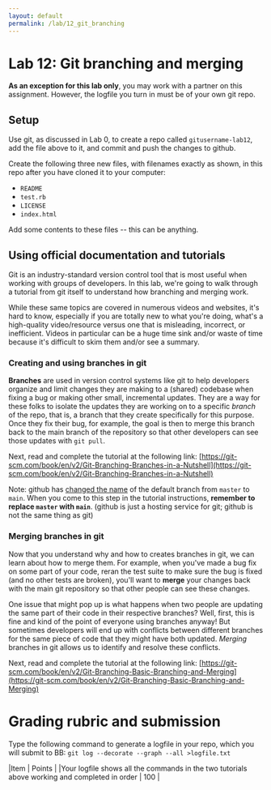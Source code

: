 ```yaml
---
layout: default
permalink: /lab/12_git_branching
---
```


# Lab 12: Git branching and merging

**As an exception for this lab only**, you may work with a partner on this assignment. However, the logfile you turn in must be of your own git repo.

## Setup

Use git, as discussed in Lab 0, to create a repo called `gitusername-lab12`, add the file above to it, and commit and push the changes to github. 

Create the following three new files, with filenames exactly as shown, in this repo after you have cloned it to your computer:

* `README` 
* `test.rb` 
* `LICENSE`
* `index.html`

Add some contents to these files -- this can be anything.

## Using official documentation and tutorials

Git is an industry-standard version control tool that is most useful when working with groups of developers. In this lab, we're going to walk through a tutorial from git itself to understand how branching and merging work.

While these same topics are covered in numerous videos and websites, it's hard to know, especially if you are totally new to what you're doing, what's a high-quality video/resource versus one that is misleading, incorrect, or inefficient. Videos in particular can be a huge time sink and/or waste of time because it's difficult to skim them and/or see a summary.

### Creating and using branches in git

**Branches** are used in version control systems like git to help developers organize and limit changes they are making to a (shared) codebase when fixing a bug or making other small, incremental updates. They are a way for these folks to isolate the updates they are working on to a specific *branch* of the repo, that is, a branch that they create specifically for this purpose. Once they fix their bug, for example, the goal is then to merge this branch back to the main branch of the repository so that other developers can see those updates with `git pull`.

Next, read and complete the tutorial at the following link: [https://git-scm.com/book/en/v2/Git-Branching-Branches-in-a-Nutshell](https://git-scm.com/book/en/v2/Git-Branching-Branches-in-a-Nutshell)

Note: github has [changed the name](https://github.com/github/renaming) of the default branch from `master` to `main`. When you come to this step in the tutorial instructions, **remember to replace `master` with `main`**. (github is just a hosting service for git; github is not the same thing as git)

### Merging branches in git

Now that you understand why and how to creates branches in git, we can learn about how to merge them. For example, when you've made a bug fix on some part of your code, reran the test suite to make sure the bug is fixed (and no other tests are broken), you'll want to **merge** your changes back with the main git repository so that other people can see these changes.

One issue that might pop up is what happens when two people are updating the same part of their code in their respective branches? Well, first, this is fine and kind of the point of everyone using branches anyway! But sometimes developers will end up with conflicts between different branches for the same piece of code that they might have both updated. *Merging* branches in git allows us to identify and resolve these conflicts.

Next, read and complete the tutorial at the following link: [https://git-scm.com/book/en/v2/Git-Branching-Basic-Branching-and-Merging](https://git-scm.com/book/en/v2/Git-Branching-Basic-Branching-and-Merging)


# Grading rubric and submission

Type the following command to generate a logfile in your repo, which you will submit to BB:
`git log --decorate --graph --all >logfile.txt`


|Item | Points |
|Your logfile shows all the commands in the two tutorials above working and completed in order | 100 |


